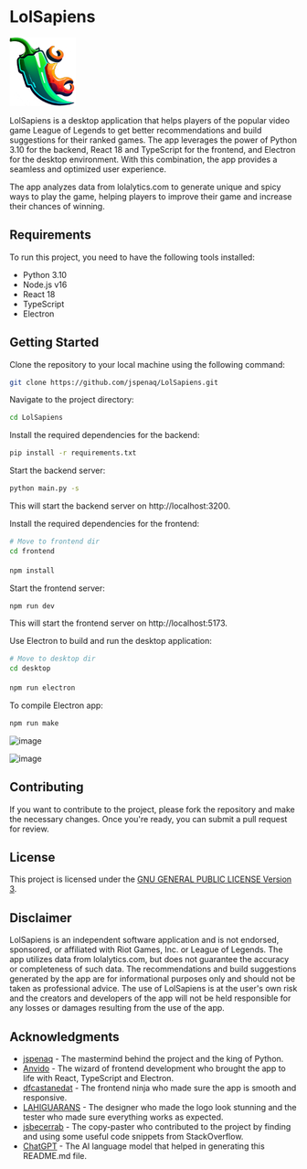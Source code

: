 # LolSapiens

<img src="https://github.com/jspenaq/LolSapiens/blob/main/frontend/src/assets/images/logo.png?raw=true" height="120" /> 

LolSapiens is a desktop application that helps players of the popular video game League of Legends to get better recommendations and build suggestions for their ranked games. The app leverages the power of Python 3.10 for the backend, React 18 and TypeScript for the frontend, and Electron for the desktop environment. With this combination, the app provides a seamless and optimized user experience.

The app analyzes data from lolalytics.com to generate unique and spicy ways to play the game, helping players to improve their game and increase their chances of winning.

## Requirements

To run this project, you need to have the following tools installed:

- Python 3.10
- Node.js v16
- React 18
- TypeScript
- Electron

## Getting Started

Clone the repository to your local machine using the following command:

```bash
git clone https://github.com/jspenaq/LolSapiens.git
```

Navigate to the project directory:
```bash
cd LolSapiens
```

Install the required dependencies for the backend:
```bash
pip install -r requirements.txt
```

Start the backend server:

```bash
python main.py -s
```

This will start the backend server on http://localhost:3200.

Install the required dependencies for the frontend:
```bash
# Move to frontend dir
cd frontend

npm install
```

Start the frontend server:

```bash
npm run dev
```

This will start the frontend server on http://localhost:5173.

Use Electron to build and run the desktop application:

```bash
# Move to desktop dir
cd desktop

npm run electron
```

To compile Electron app:

```bash
npm run make
```

![image](https://user-images.githubusercontent.com/23727314/223767154-f83c4105-9818-41c9-9a92-74ed76287bb1.png)

![image](https://user-images.githubusercontent.com/23727314/223767345-1e129823-f96e-4b5f-ae9e-c19222cdf527.png)


## Contributing
If you want to contribute to the project, please fork the repository and make the necessary changes. Once you're ready, you can submit a pull request for review.

## License
This project is licensed under the [GNU GENERAL PUBLIC LICENSE Version 3](https://www.gnu.org/licenses/gpl-3.0.en.html).

## Disclaimer
LolSapiens is an independent software application and is not endorsed, sponsored, or affiliated with Riot Games, Inc. or League of Legends. The app utilizes data from lolalytics.com, but does not guarantee the accuracy or completeness of such data. The recommendations and build suggestions generated by the app are for informational purposes only and should not be taken as professional advice. The use of LolSapiens is at the user's own risk and the creators and developers of the app will not be held responsible for any losses or damages resulting from the use of the app.

## Acknowledgments
- [jspenaq](https://github.com/jspenaq) - The mastermind behind the project and the king of Python.
- [Anvido](https://github.com/Anvido) - The wizard of frontend development who brought the app to life with React, TypeScript and Electron.
- [dfcastanedat](https://github.com/dfcastanedat) - The frontend ninja who made sure the app is smooth and responsive.
- [LAHIGUARANS](https://github.com/LAHIGUARANS) - The designer who made the logo look stunning and the tester who made sure everything works as expected.
- [jsbecerrab](https://github.com/jsbecerrab) - The copy-paster who contributed to the project by finding and using some useful code snippets from StackOverflow.
- [ChatGPT](https://openai.com/) - The AI language model that helped in generating this README.md file.
